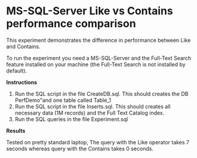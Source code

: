 # MS-SQL-Server Like vs Contains performance comparison

This experiment demonstrates the difference in performance between Like and Contains.

To run the experiment you need a MS-SQL-Server and the Full-Text Search feature installed on your machine (the Full-Text Search is not installed by default).

**Instructions**
1) Run the SQL script in the file CreateDB.sql. This should creates the DB PerfDemo"and one table called Table_1
2) Run the SQL script in the file Inserts.sql. This should creates all necessary data (1M records) and the Full Text Catalog index.
3) Run the SQL queries in the file Experiment.sql

**Results**

Tested on pretty standard laptop, The query with the Like operator takes 7 seconds whereas query with the Contains takes 0 seconds. 


